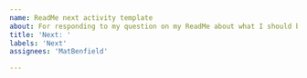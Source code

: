 ```yaml
---
name: ReadMe next activity template
about: For responding to my question on my ReadMe about what I should be doing next.
title: 'Next: '
labels: 'Next'
assignees: 'MatBenfield'

---
```



